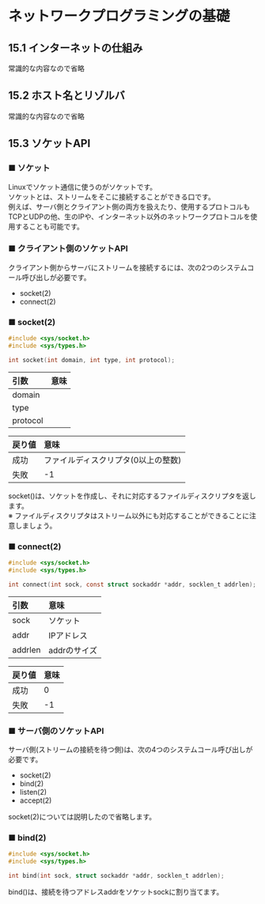 # ネットワークプログラミングの基礎
## 15.1 インターネットの仕組み
常識的な内容なので省略

## 15.2 ホスト名とリゾルバ
常識的な内容なので省略

## 15.3 ソケットAPI
### ■ ソケット
Linuxでソケット通信に使うのがソケットです。  
ソケットとは、ストリームをそこに接続することができる口です。  
例えば、サーバ側とクライアント側の両方を扱えたり、使用するプロトコルもTCPとUDPの他、生のIPや、インターネット以外のネットワークプロトコルを使用することも可能です。  

### ■ クライアント側のソケットAPI
クライアント側からサーバにストリームを接続するには、次の2つのシステムコール呼び出しが必要です。
- socket(2)
- connect(2)

### ■ socket(2)
```c
#include <sys/socket.h>
#include <sys/types.h>

int socket(int domain, int type, int protocol);
```
|引数|意味|
|:---|:---|
|domain||
|type||
|protocol||

|戻り値|意味|
|:---|:---|
|成功|ファイルディスクリプタ(0以上の整数)|
|失敗|-1|

socket()は、ソケットを作成し、それに対応するファイルディスクリプタを返します。  
※ ファイルディスクリプタはストリーム以外にも対応することができることに注意しましょう。

### ■ connect(2)
```c
#include <sys/socket.h>
#include <sys/types.h>

int connect(int sock, const struct sockaddr *addr, socklen_t addrlen);
```
|引数|意味|
|:---|:---|
|sock|ソケット|
|addr|IPアドレス|
|addrlen|addrのサイズ|

|戻り値|意味|
|:---|:---|
|成功|0|
|失敗|-1|

### ■ サーバ側のソケットAPI
サーバ側(ストリームの接続を待つ側)は、次の4つのシステムコール呼び出しが必要です。
- socket(2)
- bind(2)
- listen(2)
- accept(2)

socket(2)については説明したので省略します。
### ■ bind(2)
```c
#include <sys/socket.h>
#include <sys/types.h>

int bind(int sock, struct sockaddr *addr, socklen_t addrlen);
```
bind()は、接続を待つアドレスaddrをソケットsockに割り当てます。
